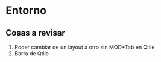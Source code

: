 # Entorno

## Cosas a revisar
1. Poder cambiar de un layout a otro sin MOD+Tab en Qtile
2. Barra de Qtile
